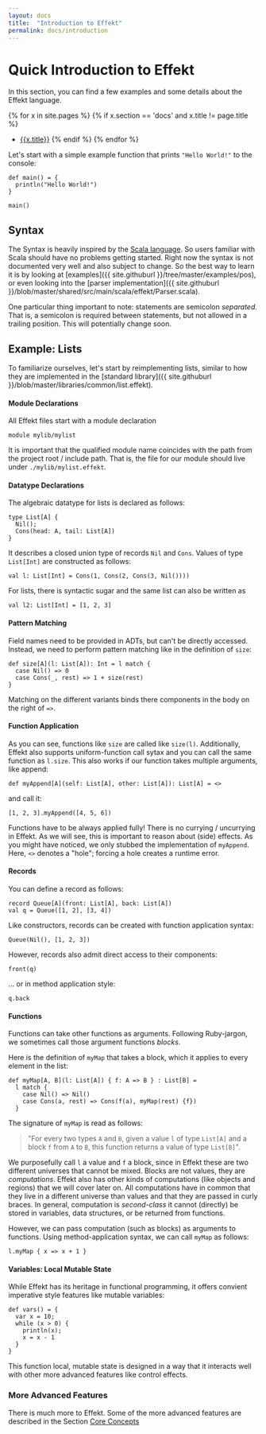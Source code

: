 ```yaml
---
layout: docs
title:  "Introduction to Effekt"
permalink: docs/introduction
---
```


# Quick Introduction to Effekt
In this section, you can find a few examples and some details about the
Effekt language.

{% for x in site.pages %}
  {% if x.section == 'docs' and x.title != page.title %}
- [{{x.title}}]({{site.baseurl}}{{x.url}})
  {% endif %}
{% endfor %}

Let's start with a simple example function that prints `"Hello World!"` to the console:
```effekt
def main() = {
  println("Hello World!")
}
```

```effekt:repl
main()
```

## Syntax
The Syntax is heavily inspired by the [Scala language](https://scala-lang.org). So
users familiar with Scala should have no problems getting started. Right now
the syntax is not documented very well and also subject to change. So the best
way to learn it is by looking at
[examples]({{ site.githuburl }}/tree/master/examples/pos),
or even looking into the [parser implementation]({{ site.githuburl }}/blob/master/shared/src/main/scala/effekt/Parser.scala).

One particular thing important to note: statements are semicolon _separated_.
That is, a semicolon is required between statements, but not allowed in a
trailing position. This will potentially change soon.

## Example: Lists
To familiarize ourselves, let's start by reimplementing lists, similar to how they are implemented in the [standard library]({{ site.githuburl }}/blob/master/libraries/common/list.effekt).


#### Module Declarations
All Effekt files start with a module declaration
```effekt:sketch
module mylib/mylist
```

It is important that the qualified module name coincides with the path from
the project root / include path. That is, the file for our module should live
under `./mylib/mylist.effekt`.

#### Datatype Declarations
The algebraic datatype for lists is declared as follows:
```effekt:sketch
type List[A] {
  Nil();
  Cons(head: A, tail: List[A])
}
```
It describes a closed union type of records `Nil` and `Cons`. Values of type
`List[Int]` are constructed as follows:
```
val l: List[Int] = Cons(1, Cons(2, Cons(3, Nil())))
```

For lists, there is syntactic sugar and the same list can also be written as
```
val l2: List[Int] = [1, 2, 3]
```

#### Pattern Matching
Field names need to be provided in ADTs, but can't be directly accessed.
Instead, we need to perform pattern matching like in the definition of `size`:
```
def size[A](l: List[A]): Int = l match {
  case Nil() => 0
  case Cons(_, rest) => 1 + size(rest)
}
```
Matching on the different variants binds there components in the body on the
right of `=>`.

#### Function Application
As you can see, functions like `size` are called like `size(l)`. Additionally,
Effekt also supports uniform-function call sytax and you can
call the same function as `l.size`. This also works if our function takes
multiple arguments, like append:
```
def myAppend[A](self: List[A], other: List[A]): List[A] = <>
```
and call it:
```effekt:repl
[1, 2, 3].myAppend([4, 5, 6])
```
Functions have to be always applied fully! There is no currying / uncurrying
in Effekt. As we will see, this is important to reason about (side) effects.
As you might have noticed, we only stubbed the implementation of `myAppend`.
Here, `<>` denotes a "hole"; forcing a hole creates a runtime error.

#### Records
You can define a record as follows:
```
record Queue[A](front: List[A], back: List[A])
val q = Queue([1, 2], [3, 4])
```
Like constructors, records can be created with function application syntax:

```effekt:repl
Queue(Nil(), [1, 2, 3])
```
However, records also admit direct access to their components:
```effekt:repl
front(q)
```
... or in method application style:
```effekt:repl
q.back
```
#### Functions
Functions can take other functions as arguments. Following Ruby-jargon,
we sometimes call those argument functions _blocks_.

Here is the definition of `myMap` that takes a block, which it applies to every
element in the list:

```
def myMap[A, B](l: List[A]) { f: A => B } : List[B] =
  l match {
    case Nil() => Nil()
    case Cons(a, rest) => Cons(f(a), myMap(rest) {f})
  }
```
The signature of `myMap` is read as follows:

> "For every two types `A` and `B`, given a value `l` of type `List[A]` and
> a block `f` from `A` to `B`, this function returns a value of type `List[B]`".

We purposefully call `l` a value and `f` a block, since in Effekt these are
two different universes that cannot be mixed. Blocks are not values, they are
_computations_. Effekt also has other kinds of computations (like objects and regions)
that we will cover later on. All computations have in common that they live
in a different universe than values and that they are passed in curly braces.
In general, computation is _second-class_ it cannot (directly) be stored in variables, data structures,
or be returned from functions.

However, we can pass computation (such as blocks) as arguments to functions.
Using method-application syntax, we can call `myMap` as follows:

```effekt:repl
l.myMap { x => x + 1 }
```

#### Variables: Local Mutable State
While Effekt has its heritage in functional programming, it offers convient
imperative style features like mutable variables:
```
def vars() = {
  var x = 10;
  while (x > 0) {
    println(x);
    x = x - 1
  }
}
```
This function local, mutable state is designed in a way that it interacts well
with other more advanced features like control effects.

### More Advanced Features
There is much more to Effekt. Some of the more advanced features are
described in the Section [Core Concepts](concepts)
